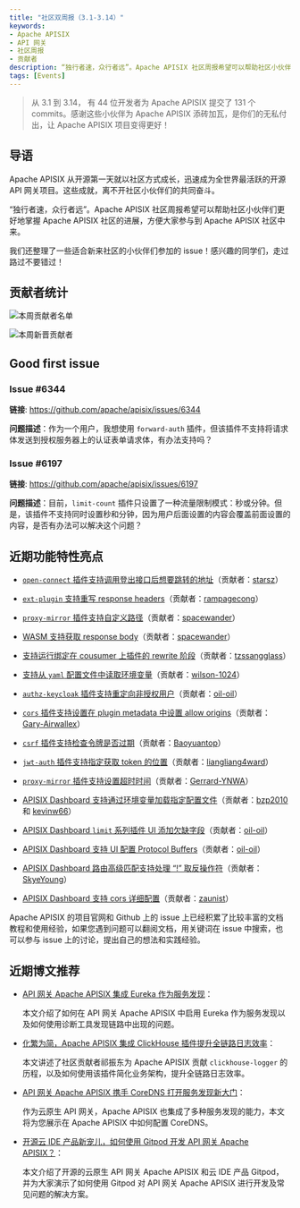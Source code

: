 ```yaml
---
title: "社区双周报（3.1-3.14）"
keywords: 
- Apache APISIX
- API 网关
- 社区周报
- 贡献者
description: “独行者速，众行者远”。Apache APISIX 社区周报希望可以帮助社区小伙伴们更好地掌握 Apache APISIX 社区的每周进展，方便大家参与到 Apache APISIX 社区中来。
tags: [Events]
---
```


> 从 3.1 到 3.14， 有 44 位开发者为 Apache APISIX 提交了 131 个 commits。感谢这些小伙伴为 Apache APISIX 添砖加瓦，是你们的无私付出，让 Apache APISIX 项目变得更好！

<!--truncate-->

## 导语

Apache APISIX 从开源第一天就以社区方式成长，迅速成为全世界最活跃的开源 API 网关项目。这些成就，离不开社区小伙伴们的共同奋斗。

“独行者速，众行者远”。Apache APISIX 社区周报希望可以帮助社区小伙伴们更好地掌握 Apache APISIX 社区的进展，方便大家参与到 Apache APISIX 社区中来。

我们还整理了一些适合新来社区的小伙伴们参加的 issue！感兴趣的同学们，走过路过不要错过！

## 贡献者统计

![本周贡献者名单](https://static.apiseven.com/202108/1647397912423-73900fe5-8155-4a3f-b609-79bf224ad7e1.jpg)

![本周新晋贡献者](https://static.apiseven.com/202108/1647397912442-b726a867-fc81-45a6-bea1-c45beb71068f.png)

## Good first issue

### Issue #6344

**链接**: https://github.com/apache/apisix/issues/6344

**问题描述**：作为一个用户，我想使用 `forward-auth` 插件，但该插件不支持将请求体发送到授权服务器上的认证表单请求体，有办法支持吗？

### Issue #6197

**链接**: https://github.com/apache/apisix/issues/6197

**问题描述**：目前，`limit-count` 插件只设置了一种流量限制模式：秒或分钟。但是，该插件不支持同时设置秒和分钟，因为用户后面设置的内容会覆盖前面设置的内容，是否有办法可以解决这个问题？

## 近期功能特性亮点

- [`open-connect` 插件支持调用登出接口后想要跳转的地址](https://github.com/apache/apisix/pull/6455)（贡献者：[starsz](https://github.com/starsz)）

- [`ext-plugin` 支持重写 response headers](https://github.com/apache/apisix/pull/6426)（贡献者：[rampagecong](https://github.com/rampagecong)）

- [`proxy-mirror` 插件支持自定义路径](https://github.com/apache/apisix/pull/6506)（贡献者：[spacewander](https://github.com/spacewander)）

- [WASM 支持获取 response body](https://github.com/apache/apisix/pull/6514)（贡献者：[spacewander](https://github.com/spacewander)）

- [支持运行绑定在 cousumer 上插件的 rewrite 阶段](https://github.com/apache/apisix/pull/6502)（贡献者：[tzssangglass](https://github.com/tzssangglass)）

- [支持从 `yaml` 配置文件中读取环境变量](https://github.com/apache/apisix/pull/6505)（贡献者：[wilson-1024](https://github.com/wilson-1024)）

- [`authz-keycloak` 插件支持重定向非授权用户](https://github.com/apache/apisix/pull/6485)（贡献者：[oil-oil](https://github.com/oil-oil)）

- [`cors` 插件支持设置在 plugin metadata 中设置 allow origins](https://github.com/apache/apisix/pull/6546)（贡献者：[Gary-Airwallex](https://github.com/Gary-Airwallex)）

- [`csrf` 插件支持检查令牌是否过期](https://github.com/apache/apisix/pull/6201)（贡献者：[Baoyuantop](https://github.com/Baoyuantop)）

- [`jwt-auth` 插件支持指定获取 token 的位置](https://github.com/apache/apisix/pull/6561)（贡献者：[liangliang4ward](https://github.com/liangliang4ward)）

- [`proxy-mirror` 插件支持设置超时时间](https://github.com/apache/apisix/pull/6562)（贡献者：[Gerrard-YNWA](https://github.com/Gerrard-YNWA)）

- [APISIX Dashboard 支持通过环境变量加载指定配置文件](https://github.com/apache/apisix-dashboard/pull/2293)（贡献者：[bzp2010](https://github.com/bzp2010) 和 [kevinw66](https://github.com/kevinw66)）

- [APISIX Dashboard `limit` 系列插件 UI 添加欠缺字段](https://github.com/apache/apisix-dashboard/pull/2312)（贡献者：[oil-oil](https://github.com/oil-oil)）

- [APISIX Dashboard 支持 UI 配置 Protocol Buffers](https://github.com/apache/apisix-dashboard/pull/2320)（贡献者：[oil-oil](https://github.com/oil-oil)）

- [APISIX Dashboard 路由高级匹配支持处理 “!” 取反操作符](https://github.com/apache/apisix-dashboard/pull/2364)（贡献者：[SkyeYoung](https://github.com/SkyeYoung)）

- [APISIX Dashboard 支持 cors 详细配置](https://github.com/apache/apisix-dashboard/pull/2341)（贡献者：[zaunist](https://github.com/zaunist)）

Apache APISIX 的项目官网和 Github 上的 issue 上已经积累了比较丰富的文档教程和使用经验，如果您遇到问题可以翻阅文档，用关键词在 issue 中搜索，也可以参与 issue 上的讨论，提出自己的想法和实践经验。

## 近期博文推荐

- [API 网关 Apache APISIX 集成 Eureka 作为服务发现](https://apisix.apache.org/zh/blog/2022/03/05/apisix-integration-eureka-service-discovery/)：

  本文介绍了如何在 API 网关 Apache APISIX 中启用 Eureka 作为服务发现以及如何使用诊断工具发现链路中出现的问题。

- [化繁为简，Apache APISIX 集成 ClickHouse 插件提升全链路日志效率](https://apisix.apache.org/zh/blog/2022/03/04/apigateway-clickhouse-makes-logging-easier)：

  本文讲述了社区贡献者祁振东为 Apache APISIX 贡献 `clickhouse-logger` 的历程，以及如何使用该插件简化业务架构，提升全链路日志效率。

- [API 网关 Apache APISIX 携手 CoreDNS 打开服务发现新大门](https://apisix.apache.org/zh/blog/2022/03/04/apisix-uses-coredns-enable-service-discovery)：

  作为云原生 API 网关，Apache APISIX 也集成了多种服务发现的能力，本文将为您展示在 Apache APISIX 中如何配置 CoreDNS。

- [开源云 IDE 产品新宠儿，如何使用 Gitpod 开发 API 网关 Apache APISIX？](https://apisix.apache.org/zh/blog/2022/03/03/develop-apisix-with-gitpod)：

  本文介绍了开源的云原生 API 网关 Apache APISIX 和云 IDE 产品 Gitpod，并为大家演示了如何使用 Gitpod 对 API 网关 Apache APISIX 进行开发及常见问题的解决方案。
